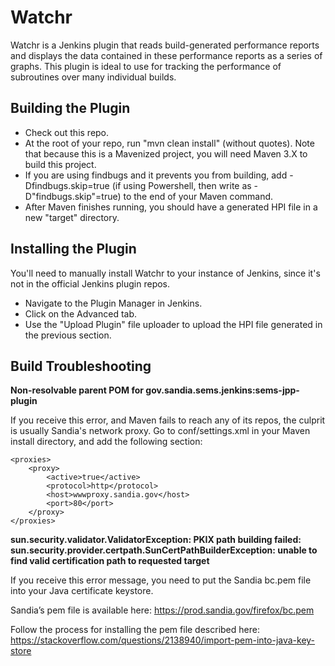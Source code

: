 # Watchr
Watchr is a Jenkins plugin that reads build-generated performance reports and displays the data contained in these performance reports as a series of graphs.  This plugin is ideal to use for tracking the performance of subroutines over many individual builds.
 
## Building the Plugin
 - Check out this repo.
 - At the root of your repo, run "mvn clean install" (without quotes).  Note that because this is a Mavenized project, you will need Maven 3.X to build this project.
 - If you are using findbugs and it prevents you from building, add -Dfindbugs.skip=true (if using Powershell, then write as -D"findbugs.skip"=true) to the end of your Maven command.
 - After Maven finishes running, you should have a generated HPI file in a new "target" directory.

## Installing the Plugin
You'll need to manually install Watchr to your instance of Jenkins, since it's not in the official Jenkins plugin repos.
 - Navigate to the Plugin Manager in Jenkins.
 - Click on the Advanced tab.
 - Use the "Upload Plugin" file uploader to upload the HPI file generated in the previous section.
 
## Build Troubleshooting
**Non-resolvable parent POM for gov.sandia.sems.jenkins:sems-jpp-plugin**

If you receive this error, and Maven fails to reach any of its repos, the culprit is usually Sandia's network proxy.  Go to conf/settings.xml in your Maven install directory, and add the following section:

    <proxies>
        <proxy>
            <active>true</active>
            <protocol>http</protocol>
            <host>wwwproxy.sandia.gov</host>
            <port>80</port>
        </proxy>
    </proxies>

**sun.security.validator.ValidatorException: PKIX path building failed: sun.security.provider.certpath.SunCertPathBuilderException: unable to find valid certification path to requested target**

If you receive this error message, you need to put the Sandia bc.pem file into your Java certificate keystore.
 
Sandia’s pem file is available here:  https://prod.sandia.gov/firefox/bc.pem

Follow the process for installing the pem file described here:  https://stackoverflow.com/questions/2138940/import-pem-into-java-key-store